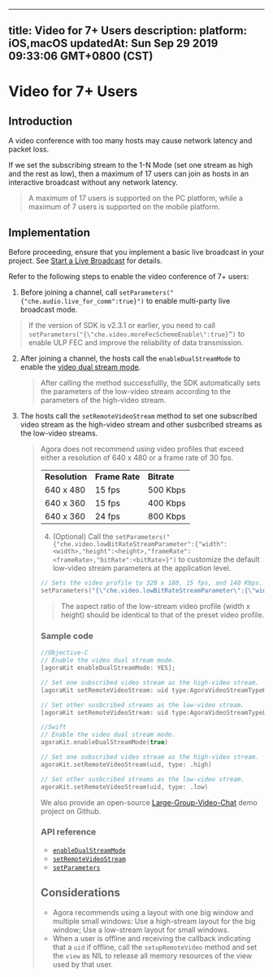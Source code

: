 
---
title: Video for 7+ Users
description: 
platform: iOS,macOS
updatedAt: Sun Sep 29 2019 09:33:06 GMT+0800 (CST)
---
# Video for 7+ Users
## Introduction
A video conference with too many hosts may cause network latency and packet loss.

If we set the subscribing stream to the 1-N Mode (set one stream as high and the rest as low), then a maximum of 17 users can join as hosts in an interactive broadcast without any network latency.

> A maximum of 17 users is supported on the PC platform, while a maximum of 7 users is supported on the mobile platform.

## Implementation

Before proceeding, ensure that you implement a basic live broadcast in your project. See [Start a Live Broadcast](../../en/Interactive%20Broadcast/start_live_ios.md) for details.

Refer to the following steps to enable the video conference of 7+ users:

1. Before joining a channel, call  `setParameters("{"che.audio.live_for_comm":true}")` to enable multi-party live broadcast mode.

> If the version of SDK is v2.3.1 or earlier, you need to call `setParameters("{\"che.video.moreFecSchemeEnable\":true}”)` to enable ULP FEC and improve the reliability of data transmission.  

2. After joining a channel, the hosts call the `enableDualStreamMode` to enable the [video dual stream mode](https://docs.agora.io/en/Agora%20Platform/terms?platform=All%20Platforms#a-name-dualadual-stream-mode).
	> After calling the method successfullly, the SDK automatically sets the parameters of the low-video stream according to the parameters of the high-video stream.
	
3. The hosts call the `setRemoteVideoStream` method to set one subscribed video stream as the high-video stream and other susbcribed streams as the low-video streams.
	> Agora does not recommend using video profiles that exceed either a resolution of 640 x 480 or a frame rate of 30 fps.
	> <table>
<colgroup>
<col/>
<col/>
<col/>
</colgroup>
<tbody>
<tr><td><strong>Resolution</strong></td>
<td><strong>Frame Rate</strong></td>
<td><strong>Bitrate</strong></td>
</tr>
<tr><td>640 x 480</td>
<td>15 fps</td>
<td>500 Kbps</td>
</tr>
<tr><td>640 x 360</td>
<td>15 fps</td>
<td>400 Kbps</td>
</tr>
<tr><td>640 x 360</td>
<td>24 fps</td>
<td>800 Kbps</td>
</tr>
</tbody>
</table>

4. (Optional) Call the `setParameters("{"che.video.lowBitRateStreamParameter":{"width":<width>,"height":<height>,"frameRate":<frameRate>,"bitRate":<bitRate>}")` to customize the default low-video stream parameters at the application level.
```c++
// Sets the video profile to 320 x 180, 15 fps, and 140 Kbps.
setParameters("{\"che.video.lowBitRateStreamParameter\":{\"width\":320,\"height\":180,\"frameRate\":15,\"bitRate\":140}}"；
```
> The aspect ratio of the low-stream video profile (width x height) should be identical to that of the preset video profile. 


### Sample code


```objective-c
//Objective-C
// Enable the video dual stream mode.
[agoraKit enableDualStreamMode: YES];

// Set one subscribed video stream as the high-video stream.
[agoraKit setRemoteVideoStream: uid type:AgoraVideoStreamTypeHigh];

// Set other susbcribed streams as the low-video stream.
[agoraKit setRemoteVideoStream: uid type:AgoraVideoStreamTypeLow];
```

```swift
//Swift
// Enable the video dual stream mode.
agoraKit.enableDualStreamMode(true)

// Set one subscribed video stream as the high-video stream.
agoraKit.setRemoteVideoStream(uid, type: .high)

// Set other susbcribed streams as the low-video stream.
agoraKit.setRemoteVideoStream(uid, type: .low)
```

We also provide an open-source [Large-Group-Video-Chat](https://github.com/AgoraIO/Advanced-Video/tree/master/Large-Group-Video-Chat) demo project on Github.

### API reference

- [`enableDualStreamMode`](https://docs.agora.io/en/Interactive%20Broadcast/API%20Reference/oc/Classes/AgoraRtcEngineKit.html#//api/name/enableDualStreamMode:)
- [`setRemoteVideoStream`](https://docs.agora.io/en/Interactive%20Broadcast/API%20Reference/oc/Classes/AgoraRtcEngineKit.html#//api/name/setRemoteVideoStream:type:)
- [`setParameters`](https://docs.agora.io/en/Interactive%20Broadcast/.API%20Reference/oc/Classes/AgoraRtcEngineKit.html#//api/name/setParameters:)

## Considerations
- Agora recommends using a layout with one big window and multiple small windows: Use a high-stream layout for the big window; Use a low-stream layout for small windows.
- When a user is offline and receiving the callback indicating that a `uid` if offline, call the `setupRemoteVideo` method and set the `view` as NIL to release all memory resources of the view used by that user. 
